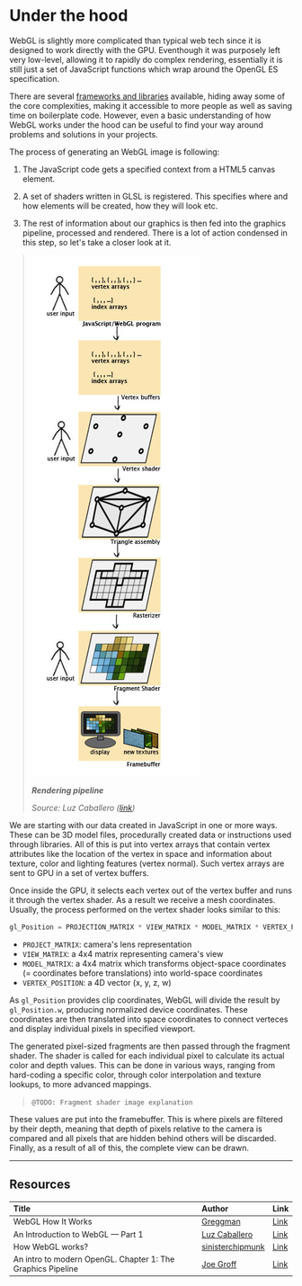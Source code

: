 # Under the hood

WebGL is slightly more complicated than typical web tech since it is designed to work directly with the GPU. Eventhough it was purposely left very low-level, allowing it to rapidly do complex rendering, essentially it is still just a set of JavaScript functions which wrap around the OpenGL ES specification. 

There are several [frameworks and libraries](https://gist.github.com/dmnsgn/76878ba6903cf15789b712464875cfdc) available, hiding away some of the core complexities, making it accessible to more people as well as saving time on boilerplate code.
However, even a basic understanding of how WebGL works under the hood can be useful to find your way around problems and solutions in your projects.

The process of generating an WebGL image is following:

1) The JavaScript code gets a specified context from a HTML5 canvas element.

2) A set of shaders written in GLSL is registered. This specifies where and how elements will be created, how they will look etc.

3) The rest of information about our graphics is then fed into the graphics pipeline, processed and rendered. There is a lot of action condensed in this step, so let's take a closer look at it.

> ![Clip space visualization](./assets/rendering-pipeline.jpg)
>
> ***Rendering pipeline***
>
> *Source: Luz Caballero ([link][R002])*

We are starting with our data created in JavaScript in one or more ways. These can be 3D model files, procedurally created data or instructions used through libraries. All of this is put into vertex arrays that contain vertex attributes like the location of the vertex in space and information about texture, color and lighting features (vertex normal). Such vertex arrays are sent to GPU in a set of vertex buffers.

Once inside the GPU, it selects each vertex out of the vertex buffer and runs it through the vertex shader. As a result we receive a mesh coordinates. Usually, the process performed on the vertex shader looks similar to this:

  ```js
  gl_Position = PROJECTION_MATRIX * VIEW_MATRIX * MODEL_MATRIX * VERTEX_POSITION
  ```

  - `PROJECT_MATRIX`: camera's lens representation
  - `VIEW_MATRIX`: a 4x4 matrix representing camera's view
  - `MODEL_MATRIX`: a 4x4 matrix which transforms object-space coordinates (= coordinates before translations) into world-space coordinates 
  - `VERTEX_POSITION`: a 4D vector (x, y, z, w)

As `gl_Position` provides clip coordinates, WebGL will divide the result by `gl_Position.w`, producing normalized device coordinates. These coordinates are then translated into space coordinates to connect verteces and display individual pixels in specified viewport.

The generated pixel-sized fragments are then passed through the fragment shader. The shader is called for each individual pixel to calculate its actual color and depth values. This can be done in various ways, ranging from hard-coding a specific color, through color interpolation and texture lookups, to more advanced mappings.

> `@TODO: Fragment shader image explanation`

These values are put into the framebuffer. This is where pixels are filtered by their depth, meaning that depth of pixels relative to the camera is compared and all pixels that are hidden behind others will be discarded. Finally, as a result of all of this, the complete view can be drawn.

---

## Resources
| Title | Author | Link |
| :---   | :---  | :---  |
| WebGL How It Works | [Greggman](https://github.com/greggman) | [Link][R001] |
| An Introduction to WebGL — Part 1 | [Luz Caballero](https://dev.opera.com/authors/luz-caballero/) | [Link][R002] |
| How WebGL works? | [sinisterchipmunk](https://stackoverflow.com/users/367371/sinisterchipmunk) | [Link][R003] |
| An intro to modern OpenGL. Chapter 1: The Graphics Pipeline | [Joe Groff](https://twitter.com/jckarter/) | [Link][R004] |


[R001]: https://webgl2fundamentals.org/webgl/lessons/webgl-how-it-works.html
[R002]: https://dev.opera.com/articles/introduction-to-webgl-part-1/
[R003]: https://stackoverflow.com/a/7374194
[R004]: http://duriansoftware.com/joe/An-intro-to-modern-OpenGL.-Chapter-1:-The-Graphics-Pipeline.html


